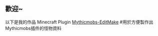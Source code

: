 ## 歡迎~

以下是我的作品
Minecraft Plugin
[Mythicmobs-EditMake](https://github.com/XiatinTW/Mythicmobs-EditMake)
#用於方便製作出Mythicmobs插件的怪物資料
